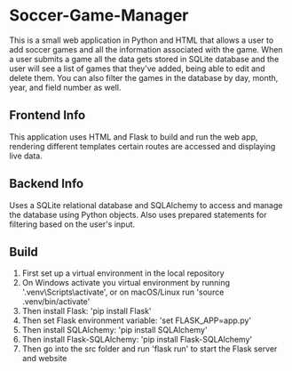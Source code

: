 # Soccer-Game-Manager
This is a small web application in Python and HTML that allows a user to add soccer games and all the 
information associated with the game. When a user submits a game all the data gets stored in SQLite 
database and the user will see a list of games that they've added, being able to edit and delete them. You can also filter the games in the database by day, month, year, and field number as well.

## Frontend Info
This application uses HTML and Flask to build and run the web app, rendering different templates certain routes are accessed and displaying live data.

## Backend Info
Uses a SQLite relational database and SQLAlchemy to access and manage the database using Python objects. Also uses prepared statements for filtering based on the user's input.

## Build
1. First set up a virtual environment in the local repository
2. On Windows activate you virtual environment by running '.venv\Scripts\activate', or on macOS/Linux run 'source .venv/bin/activate'
3. Then install Flask: 'pip install Flask'
4. Then set Flask environment variable: 'set FLASK_APP=app.py'
5. Then install SQLAlchemy: 'pip install SQLAlchemy'
6. Then install Flask-SQLAlchemy: 'pip install Flask-SQLAlchemy'
7. Then go into the src folder and run 'flask run' to start the Flask server and website
 
